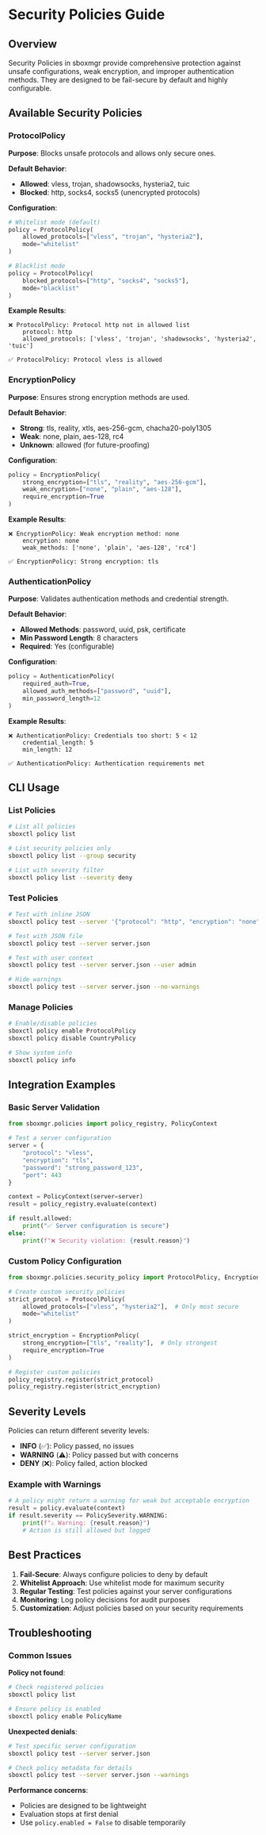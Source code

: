 # Security Policies Guide

## Overview

Security Policies in sboxmgr provide comprehensive protection against unsafe configurations, weak encryption, and improper authentication methods. They are designed to be fail-secure by default and highly configurable.

## Available Security Policies

### ProtocolPolicy

**Purpose**: Blocks unsafe protocols and allows only secure ones.

**Default Behavior**:
- **Allowed**: vless, trojan, shadowsocks, hysteria2, tuic
- **Blocked**: http, socks4, socks5 (unencrypted protocols)

**Configuration**:
```python
# Whitelist mode (default)
policy = ProtocolPolicy(
    allowed_protocols=["vless", "trojan", "hysteria2"],
    mode="whitelist"
)

# Blacklist mode
policy = ProtocolPolicy(
    blocked_protocols=["http", "socks4", "socks5"],
    mode="blacklist"
)
```

**Example Results**:
```
❌ ProtocolPolicy: Protocol http not in allowed list
    protocol: http
    allowed_protocols: ['vless', 'trojan', 'shadowsocks', 'hysteria2', 'tuic']

✅ ProtocolPolicy: Protocol vless is allowed
```

### EncryptionPolicy

**Purpose**: Ensures strong encryption methods are used.

**Default Behavior**:
- **Strong**: tls, reality, xtls, aes-256-gcm, chacha20-poly1305
- **Weak**: none, plain, aes-128, rc4
- **Unknown**: allowed (for future-proofing)

**Configuration**:
```python
policy = EncryptionPolicy(
    strong_encryption=["tls", "reality", "aes-256-gcm"],
    weak_encryption=["none", "plain", "aes-128"],
    require_encryption=True
)
```

**Example Results**:
```
❌ EncryptionPolicy: Weak encryption method: none
    encryption: none
    weak_methods: ['none', 'plain', 'aes-128', 'rc4']

✅ EncryptionPolicy: Strong encryption: tls
```

### AuthenticationPolicy

**Purpose**: Validates authentication methods and credential strength.

**Default Behavior**:
- **Allowed Methods**: password, uuid, psk, certificate
- **Min Password Length**: 8 characters
- **Required**: Yes (configurable)

**Configuration**:
```python
policy = AuthenticationPolicy(
    required_auth=True,
    allowed_auth_methods=["password", "uuid"],
    min_password_length=12
)
```

**Example Results**:
```
❌ AuthenticationPolicy: Credentials too short: 5 < 12
    credential_length: 5
    min_length: 12

✅ AuthenticationPolicy: Authentication requirements met
```

## CLI Usage

### List Policies
```bash
# List all policies
sboxctl policy list

# List security policies only
sboxctl policy list --group security

# List with severity filter
sboxctl policy list --severity deny
```

### Test Policies
```bash
# Test with inline JSON
sboxctl policy test --server '{"protocol": "http", "encryption": "none"}'

# Test with JSON file
sboxctl policy test --server server.json

# Test with user context
sboxctl policy test --server server.json --user admin

# Hide warnings
sboxctl policy test --server server.json --no-warnings
```

### Manage Policies
```bash
# Enable/disable policies
sboxctl policy enable ProtocolPolicy
sboxctl policy disable CountryPolicy

# Show system info
sboxctl policy info
```

## Integration Examples

### Basic Server Validation
```python
from sboxmgr.policies import policy_registry, PolicyContext

# Test a server configuration
server = {
    "protocol": "vless",
    "encryption": "tls",
    "password": "strong_password_123",
    "port": 443
}

context = PolicyContext(server=server)
result = policy_registry.evaluate(context)

if result.allowed:
    print("✅ Server configuration is secure")
else:
    print(f"❌ Security violation: {result.reason}")
```

### Custom Policy Configuration
```python
from sboxmgr.policies.security_policy import ProtocolPolicy, EncryptionPolicy

# Create custom security policies
strict_protocol = ProtocolPolicy(
    allowed_protocols=["vless", "hysteria2"],  # Only most secure
    mode="whitelist"
)

strict_encryption = EncryptionPolicy(
    strong_encryption=["tls", "reality"],  # Only strongest
    require_encryption=True
)

# Register custom policies
policy_registry.register(strict_protocol)
policy_registry.register(strict_encryption)
```

## Severity Levels

Policies can return different severity levels:

- **INFO** (✅): Policy passed, no issues
- **WARNING** (⚠️): Policy passed but with concerns
- **DENY** (❌): Policy failed, action blocked

### Example with Warnings
```python
# A policy might return a warning for weak but acceptable encryption
result = policy.evaluate(context)
if result.severity == PolicySeverity.WARNING:
    print(f"⚠️ Warning: {result.reason}")
    # Action is still allowed but logged
```

## Best Practices

1. **Fail-Secure**: Always configure policies to deny by default
2. **Whitelist Approach**: Use whitelist mode for maximum security
3. **Regular Testing**: Test policies against your server configurations
4. **Monitoring**: Log policy decisions for audit purposes
5. **Customization**: Adjust policies based on your security requirements

## Troubleshooting

### Common Issues

**Policy not found**:
```bash
# Check registered policies
sboxctl policy list

# Ensure policy is enabled
sboxctl policy enable PolicyName
```

**Unexpected denials**:
```bash
# Test specific server configuration
sboxctl policy test --server server.json

# Check policy metadata for details
sboxctl policy test --server server.json --warnings
```

**Performance concerns**:
- Policies are designed to be lightweight
- Evaluation stops at first denial
- Use `policy.enabled = False` to disable temporarily
